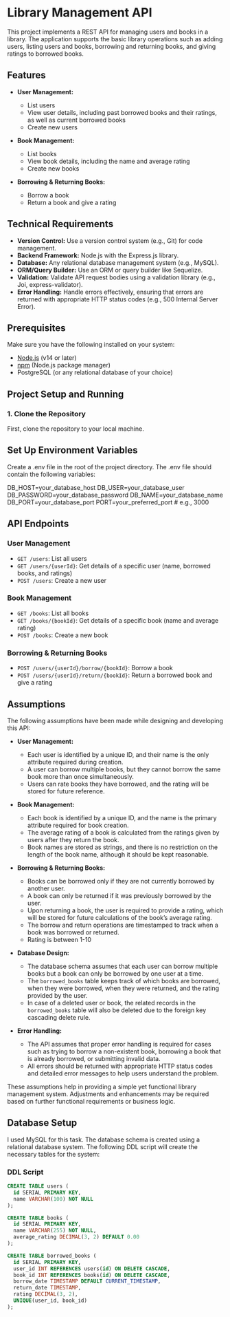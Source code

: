 # Library Management API

This project implements a REST API for managing users and books in a library. The application supports the basic library operations such as adding users, listing users and books, borrowing and returning books, and giving ratings to borrowed books.

## Features

- **User Management:**
  - List users
  - View user details, including past borrowed books and their ratings, as well as current borrowed books
  - Create new users

- **Book Management:**
  - List books
  - View book details, including the name and average rating
  - Create new books

- **Borrowing & Returning Books:**
  - Borrow a book
  - Return a book and give a rating

## Technical Requirements

- **Version Control:** Use a version control system (e.g., Git) for code management.
- **Backend Framework:** Node.js with the Express.js library.
- **Database:** Any relational database management system (e.g., MySQL).
- **ORM/Query Builder:** Use an ORM or query builder like Sequelize.
- **Validation:** Validate API request bodies using a validation library (e.g., Joi, express-validator).
- **Error Handling:** Handle errors effectively, ensuring that errors are returned with appropriate HTTP status codes (e.g., 500 Internal Server Error).

## Prerequisites

Make sure you have the following installed on your system:

- [Node.js](https://nodejs.org/en/) (v14 or later)
- [npm](https://www.npmjs.com/) (Node.js package manager)
- PostgreSQL (or any relational database of your choice)

## Project Setup and Running

### 1. Clone the Repository
First, clone the repository to your local machine.
## Set Up Environment Variables
Create a .env file in the root of the project directory. The .env file should contain the following variables:

DB_HOST=your_database_host
DB_USER=your_database_user
DB_PASSWORD=your_database_password
DB_NAME=your_database_name
DB_PORT=your_database_port
PORT=your_preferred_port  # e.g., 3000
## API Endpoints

### User Management

- `GET /users`: List all users
- `GET /users/{userId}`: Get details of a specific user (name, borrowed books, and ratings)
- `POST /users`: Create a new user

### Book Management

- `GET /books`: List all books
- `GET /books/{bookId}`: Get details of a specific book (name and average rating)
- `POST /books`: Create a new book

### Borrowing & Returning Books

- `POST /users/{userId}/borrow/{bookId}`: Borrow a book
- `POST /users/{userId}/return/{bookId}`: Return a borrowed book and give a rating

## Assumptions

The following assumptions have been made while designing and developing this API:

- **User Management:**
  - Each user is identified by a unique ID, and their name is the only attribute required during creation.
  - A user can borrow multiple books, but they cannot borrow the same book more than once simultaneously.
  - Users can rate books they have borrowed, and the rating will be stored for future reference.

- **Book Management:**
  - Each book is identified by a unique ID, and the name is the primary attribute required for book creation.
  - The average rating of a book is calculated from the ratings given by users after they return the book.
  - Book names are stored as strings, and there is no restriction on the length of the book name, although it should be kept reasonable.

- **Borrowing & Returning Books:**
  - Books can be borrowed only if they are not currently borrowed by another user.
  - A book can only be returned if it was previously borrowed by the user.
  - Upon returning a book, the user is required to provide a rating, which will be stored for future calculations of the book’s average rating.
  - The borrow and return operations are timestamped to track when a book was borrowed or returned.
  - Rating is between 1-10

- **Database Design:**
  - The database schema assumes that each user can borrow multiple books but a book can only be borrowed by one user at a time.
  - The `borrowed_books` table keeps track of which books are borrowed, when they were borrowed, when they were returned, and the rating provided by the user.
  - In case of a deleted user or book, the related records in the `borrowed_books` table will also be deleted due to the foreign key cascading delete rule.

- **Error Handling:**
  - The API assumes that proper error handling is required for cases such as trying to borrow a non-existent book, borrowing a book that is already borrowed, or submitting invalid data.
  - All errors should be returned with appropriate HTTP status codes and detailed error messages to help users understand the problem.

These assumptions help in providing a simple yet functional library management system. Adjustments and enhancements may be required based on further functional requirements or business logic.

## Database Setup
I used MySQL for this task.
The database schema is created using a relational database system. The following DDL script will create the necessary tables for the system:

### DDL Script

```sql
CREATE TABLE users (
  id SERIAL PRIMARY KEY,
  name VARCHAR(100) NOT NULL
);

CREATE TABLE books (
  id SERIAL PRIMARY KEY,
  name VARCHAR(255) NOT NULL,
  average_rating DECIMAL(3, 2) DEFAULT 0.00
);

CREATE TABLE borrowed_books (
  id SERIAL PRIMARY KEY,
  user_id INT REFERENCES users(id) ON DELETE CASCADE,
  book_id INT REFERENCES books(id) ON DELETE CASCADE,
  borrow_date TIMESTAMP DEFAULT CURRENT_TIMESTAMP,
  return_date TIMESTAMP,
  rating DECIMAL(3, 2),
  UNIQUE(user_id, book_id)
);
